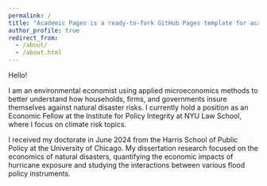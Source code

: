 ```yaml
---
permalink: /
title: "Academic Pages is a ready-to-fork GitHub Pages template for academic personal websites"
author_profile: true
redirect_from: 
  - /about/
  - /about.html
---
```


Hello! 

I am an environmental economist using applied microeconomics methods to better understand how households, firms, and governments insure themselves against natural disaster risks. I currently hold a position as an Economic Fellow at the Institute for Policy Integrity at NYU Law School, where I focus on climate risk topics. 

I received my doctorate in June 2024 from the Harris School of Public Policy at the University of Chicago. My dissertation research focused on the economics of natural disasters, quantifying the economic impacts of hurricane exposure and studying the interactions between various flood policy instruments. 
